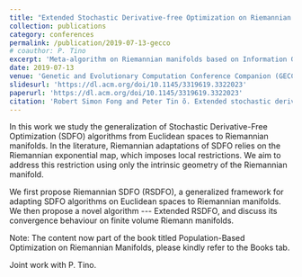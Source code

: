 ```yaml
---
title: "Extended Stochastic Derivative-free Optimization on Riemannian Manifolds"
collection: publications
category: conferences
permalink: /publication/2019-07-13-gecco
# coauthor: P. Tino
excerpt: 'Meta-algorithm on Riemannian manifolds based on Information Geometry, Riemannian Geometry, and Simplicial Geometry.'
date: 2019-07-13
venue: 'Genetic and Evolutionary Computation Conference Companion (GECCO)'
slidesurl: 'https://dl.acm.org/doi/10.1145/3319619.3322023'
paperurl: 'https://dl.acm.org/doi/10.1145/3319619.3322023'
citation: 'Robert Simon Fong and Peter Tin ̆o. Extended stochastic derivative-free optimization on rie- mannian manifolds. In Proceedings of the Genetic and Evolutionary Computation Conference Companion, GECCO ’19, pages 257–258, New York, NY, USA, 2019. ACM'
---
```


In this work we study the generalization of Stochastic Derivative-Free Optimization (SDFO) algorithms from Euclidean spaces to Riemannian manifolds. In the literature, Riemannian adaptations of SDFO relies on the Riemannian exponential map, which imposes local restrictions. We aim to address this restriction using only the intrinsic geometry of the Riemannian manifold.

We first propose Riemannian SDFO (RSDFO), a generalized framework for adapting SDFO algorithms on Euclidean spaces to Riemannian manifolds. We then propose a novel algorithm --- Extended RSDFO, and discuss its convergence behaviour on finite volume Riemann manifolds.

Note: The content now part of the book titled Population-Based Optimization on Riemannian Manifolds, please kindly refer to the Books tab.

Joint work with P. Tino.